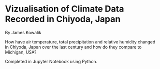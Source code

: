 # Vizualisation of Climate Data Recorded in Chiyoda, Japan

By James Kowalik

How have air temperature, total precipitation and relative humidity changed in Chiyoda, Japan over the last century and how do they compare to Michigan, USA?

Completed in Jupyter Notebook using Python.
